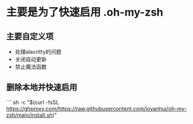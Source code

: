 # 主要是为了快速启用 .oh-my-zsh
## 主要自定义项
- 处理alacritty的问题
- 关闭自动更新
- 禁止魔法函数
## 删除本地并快速启用

‍```
sh -c "$(curl -fsSL https://ghproxy.com/https://raw.githubusercontent.com/joyanhui/oh-my-zsh/main/install.sh)"
```
